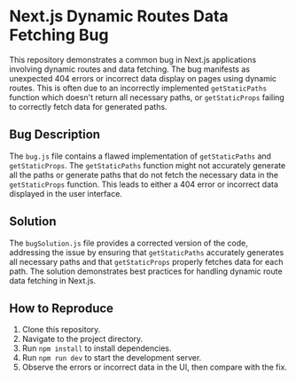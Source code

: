 # Next.js Dynamic Routes Data Fetching Bug

This repository demonstrates a common bug in Next.js applications involving dynamic routes and data fetching.  The bug manifests as unexpected 404 errors or incorrect data display on pages using dynamic routes. This is often due to an incorrectly implemented `getStaticPaths` function which doesn't return all necessary paths, or `getStaticProps` failing to correctly fetch data for generated paths.

## Bug Description

The `bug.js` file contains a flawed implementation of `getStaticPaths` and `getStaticProps`.  The `getStaticPaths` function might not accurately generate all the paths or generate paths that do not fetch the necessary data in the `getStaticProps` function. This leads to either a 404 error or incorrect data displayed in the user interface.

## Solution

The `bugSolution.js` file provides a corrected version of the code, addressing the issue by ensuring that `getStaticPaths` accurately generates all necessary paths and that `getStaticProps` properly fetches data for each path.  The solution demonstrates best practices for handling dynamic route data fetching in Next.js.

## How to Reproduce

1. Clone this repository.
2. Navigate to the project directory.
3. Run `npm install` to install dependencies.
4. Run `npm run dev` to start the development server.
5. Observe the errors or incorrect data in the UI, then compare with the fix.